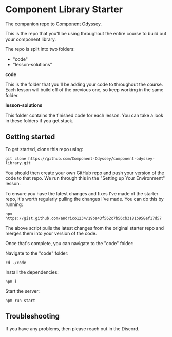 # Component Library Starter

The companion repo to [Component Odyssey](https://component-odyssey.com).

This is the repo that you'll be using throughout the entire course to build out your component library.

The repo is split into two folders:

- "code"
- "lesson-solutions"

**code**

This is the folder that you'll be adding your code to throughout the course. Each lesson will build off of the previous one, so keep working in the same folder.

**lesson-solutions**

This folder contains the finished code for each lesson. You can take a look in these folders if you get stuck.

## Getting started

To get started, clone this repo using:

`git clone https://github.com/Component-Odyssey/component-odyssey-library.git`

You should then create your own GitHub repo and push your version of the code to that repo. We run through this in the "Setting up Your Environment" lesson.

To ensure you have the latest changes and fixes I've made ot the starter repo, it's worth regularly pulling the changes I've made. You can do this by running:

`npx https://gist.github.com/andrico1234/19ba43f562c7b56cb3181b958ef17d57`

The above script pulls the latest changes from the original starter repo and merges them into your version of the code.

Once that's complete, you can navigate to the "code" folder:

Navigate to the "code" folder:

`cd ./code`

Install the dependencies:

`npm i`

Start the server:

`npm run start`

## Troubleshooting

If you have any problems, then please reach out in the Discord.
